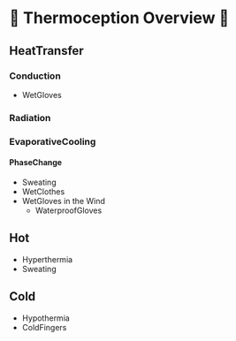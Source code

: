 # 💜 Thermoception Overview 💜

## HeatTransfer

### Conduction
- WetGloves
### Radiation

### EvaporativeCooling
#### PhaseChange
- Sweating
- WetClothes
- WetGloves in the Wind
    - WaterproofGloves



## Hot 

- Hyperthermia
- Sweating
## Cold

- Hypothermia
- ColdFingers

<!-- @include: /../Placeholder_NeuroProfile.md -->

